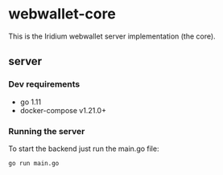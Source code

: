 # webwallet-core

This is the Iridium webwallet server implementation (the core).

## server

### Dev requirements
- go 1.11
- docker-compose v1.21.0+

### Running the server

To start the backend just run the main.go file:

    go run main.go
